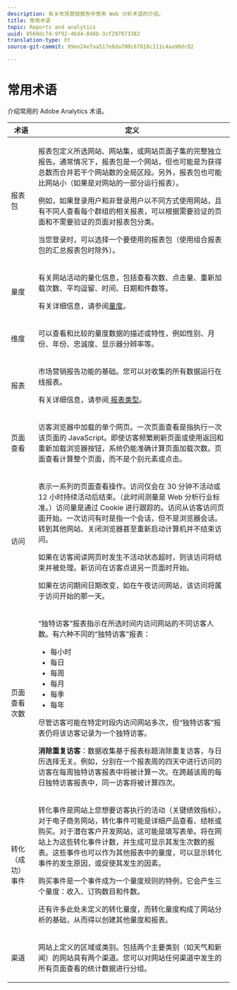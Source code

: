 ```yaml
---
description: 有关市场营销报告中常用 Web 分析术语的介绍。
title: 常用术语
topic: Reports and analytics
uuid: 0560dc7d-9f92-46d4-848b-3cf297073382
translation-type: ht
source-git-commit: 99ee24efaa517e8da700c67818c111c4aa90dc02

---
```



# 常用术语

介绍常用的 Adobe Analytics 术语。

<table id="table_58F5D292485F45F9902B372E4E1E3103"> 
 <thead> 
  <tr> 
   <th colname="col1" class="entry"> 术语 </th> 
   <th colname="col2" class="entry"> 定义 </th> 
  </tr> 
 </thead>
 <tbody> 
  <tr> 
   <td colname="col1"> <p> 报表包 </p> </td> 
   <td colname="col2"> <p>报表包定义所选网站、网站集，或网站页面子集的完整独立报告。通常情况下，报表包是一个网站，但也可能是为获得总数而合并若干个网站数的全局区段。另外，报表包也可能比网站小（如果是对网站的一部分运行报表）。 </p> <p>例如，如果登录用户和非登录用户以不同方式使用网站，且有不同人查看每个群组的相关报表，可以根据需要验证的页面和不需要验证的页面对报表包分类。 </p> <p>当您登录时，可以选择一个要使用的报表包（使用组合报表包的汇总报表包时除外）。 </p> </td> 
  </tr> 
  <tr> 
   <td> <p>量度 </p> </td> 
   <td> <p>有关网站活动的量化信息，包括查看次数、点击量、重新加载次数、平均逗留、时间、日期和件数等。 </p> <p>有关详细信息，请参阅<a href="/help/analyze/reports-analytics/metrics.md">量度</a>。 </p> </td> 
  </tr> 
  <tr> 
   <td> <p> 维度 </p> </td> 
   <td> <p>可以查看和比较的量度数据的描述或特性，例如性别、月份、年份、忠诚度、显示器分辨率等。 </p> </td> 
  </tr> 
  <tr> 
   <td> <p> 报表 </p> </td> 
   <td> <p>市场营销报告功能的基础。您可以对收集的所有数据运行在线报表。 </p> <p>有关详细信息，请参阅<a href="/help/analyze/reports-analytics/reports.md"> 报表类型</a>。 </p> </td> 
  </tr> 
  <tr> 
   <td> <p> 页面查看 </p> </td> 
   <td> <p>访客浏览器中加载的单个网页。一次页面查看是指执行一次该页面的 JavaScript。即使访客频繁刷新页面或使用<span class="uicontrol">返回</span>和<span class="uicontrol">重新加载</span>浏览器按钮，系统仍能准确计算页面加载次数。页面查看计算整个页面，而不是个别元素或点击。 </p> </td> 
  </tr> 
  <tr> 
   <td> <p>访问 </p> </td> 
   <td> <p>表示一系列的页面查看操作。访问仅会在 30 分钟不活动或 12 小时持续活动后结束。（此时间测量是 Web 分析行业标准。）访问量是通过 Cookie 进行跟踪的。访问从访客访问页面开始。一次访问有时是指一个<span class="term">会话</span>，但不是浏览器会话。转到其他网站、关闭浏览器甚至重新启动计算机并不结束访问。 </p> <p> 如果在访客阅读网页时发生不活动状态超时，则该访问将结束并被处理。新访问在访客点进另一页面时开始。 </p> <p>如果在访问期间日期改变，如在午夜访问网站，该访问将属于访问开始的那一天。 </p> </td> 
  </tr> 
  <tr> 
   <td> <p> 页面查看次数 </p> </td> 
   <td> <p>“独特访客”报表指示在所选时间内访问网站的不同访客人数。有六种不同的“独特访客”报表： </p> 
    <ul id="ul_863B8DE8B9E74DE4A93C2C2931EEFB6D"> 
     <li id="li_21C835B71EF64B4DA821B674416C8B85">每小时 </li> 
     <li id="li_36A498AE7D7A455C8DEB3AA0F025B597">每日 </li> 
     <li id="li_30F26F8DAC664E1FA823B7BDDB7B0F8B">每周 </li> 
     <li id="li_09263F6B1E114A8DB477793B560A0417">每月 </li> 
     <li id="li_A0B2CA3D44564045B02B55AF6E392F76">每季 </li> 
     <li id="li_296BC5B02921460690F35128B1192800">每年 </li> 
    </ul> <p>尽管访客可能在特定时段内访问网站多次，但“独特访客”报表仍将该访客记录为一个独特访客。 </p> <p> <b>消除重复访客</b>：数据收集基于报表标题消除重复访客，与日历选择无关。例如，分别在一个报表周的四天中进行访问的访客在<span class="wintitle">每周独特访客报表</span>中将被计算一次。在跨越该周的<span class="wintitle">每日独特访客报表</span>中，同一访客将被计算四次。 </p> </td> 
  </tr> 
  <tr> 
   <td> <p>转化（成功）事件 </p> </td> 
   <td> <p>转化事件是网站上您想要访客执行的活动（关键绩效指标）。对于电子商务网站，转化事件可能是详细产品查看、结帐或购买。对于潜在客户开发网站，这可能是填写表单。将在网站上为这些转化事件计数，并生成可显示其发生次数的报表。这些事件也可以作为其他报表中的量度，可以显示转化事件的发生原因，或促使其发生的因素。 </p> <p>购买事件是一个事件成为一个量度规则的特例，它会产生三个量度：收入、订购数目和件数。 </p> <p>还有许多此处未定义的转化量度，而转化量度构成了网站分析的基础，从而得以创建其他量度和报表。 </p> </td> 
  </tr> 
  <tr> 
   <td> <p>渠道 </p> </td> 
   <td> <p> 网站上定义的区域或类别。包括两个主要类别（如<span class="term">天气</span>和<span class="term">新闻</span>）的网站具有两个渠道。您可以对网站任何渠道中发生的所有页面查看的统计数据进行分组。 </p> </td> 
  </tr> 
 </tbody> 
</table>

